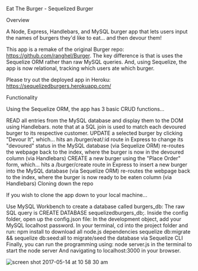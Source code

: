 Eat The Burger - Sequelized Burger

Overview

A Node, Express, Handlebars, and MySQL burger app that lets users input the names of burgers they'd like to eat... and then devour them!

This app is a remake of the original Burger repo: https://github.com/ranghel/Burger. The key difference is that is uses the Sequelize ORM rather than raw MySQL queries. And, using Sequelize, the app is now relational, tracking which users ate which burger.

Please try out the deployed app in Heroku: https://sequelizedburgers.herokuapp.com/

Functionality

Using the Sequelize ORM, the app has 3 basic CRUD functions...

READ all entries from the MySQL database and display them to the DOM using Handlebars.
note that at a SQL join is used to match each devoured burger to its respective customer.
UPDATE a selected burger by clicking "Devour It", which...
hits an /burger/eat/:id route in Express to change its "devoured" status in the MySQL database (via Sequelize ORM)
re-routes the webpage back to the index, where the burger is now in the devoured column (via Handlebars)
CREATE a new burger using the "Place Order" form, which...
hits a /burger/create route in Express to insert a new burger into the MySQL database (via Sequelize ORM)
re-routes the webpage back to the index, where the burger is now ready to be eaten column (via Handlebars)
Cloning down the repo

If you wish to clone the app down to your local machine...

Use MySQL Workbench to create a database called burgers_db:
The raw SQL query is CREATE DATABASE sequelizedburgers_db;.
Inside the config folder, open up the config.json file:
In the development object, add your MySQL localhost password.
In your terminal, cd into the project folder and run:
npm install to download all node.js dependencies
sequelize db:migrate && sequelize db:seed:all to migrate/seed the database via Sequelize CLI
Finally, you can run the programming using:
node server.js in the terminal to start the node server
And navigating to localhost:3000 in your browser.


![screen shot 2017-05-14 at 10 58 30 am](https://cloud.githubusercontent.com/assets/22923940/26035057/5756b474-3894-11e7-8f61-a55a74735536.png)
